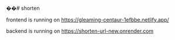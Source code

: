 ��#   s h o r t e n 

frontend is running on https://gleaming-centaur-1efbbe.netlify.app/

backend is running on https://shorten-url-new.onrender.com
